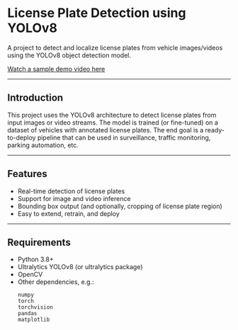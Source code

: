 # License Plate Detection using YOLOv8

A project to detect and localize license plates from vehicle images/videos using the YOLOv8 object detection model.

[Watch a sample demo video here](https://drive.google.com/file/d/1JbwLyqpFCXmftaJY1oap8Sa6KfjoWJta/view?usp=sharing)

---

## Introduction

This project uses the YOLOv8 architecture to detect license plates from input images or video streams. The model is trained (or fine-tuned) on a dataset of vehicles with annotated license plates. The end goal is a ready-to-deploy pipeline that can be used in surveillance, traffic monitoring, parking automation, etc.

---

## Features

- Real-time detection of license plates  
- Support for image and video inference  
- Bounding box output (and optionally, cropping of license plate region)  
- Easy to extend, retrain, and deploy  

---

## Requirements

- Python 3.8+  
- Ultralytics YOLOv8 (or ultralytics package)  
- OpenCV  
- Other dependencies, e.g.:  
  ```text
  numpy
  torch
  torchvision
  pandas
  matplotlib
